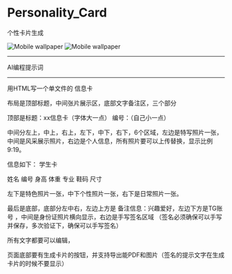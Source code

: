 # Personality_Card

个性卡片生成

<img src="图片地址" alt="Mobile wallpaper"   />

<img src="图片地址" alt="Mobile wallpaper"   />







----------------------------

AI编程提示词

----------------------------


用HTML写一个单文件的  信息卡

布局是顶部标题，中间张片展示区，底部文字备注区，三个部分

顶部是标题：xx信息卡（字体大一点）
编号：（自己小一点）


中间分左上，中上，右上，左下，中下，右下，6个区域，左边是特写照片一张，中间是风采展示照片，右边是个人信息，所有照片要可以上传替换，显示比例9:19。

信息如下：
学生卡

姓名
编号
身高
体重
专业
鞋码
尺寸

左下是特色照片一张，中下个性照片一张，右下是日常照片一张。

最后是底部，底部分左中右，左边上方是 备注信息：兴趣爱好，左边下方是TG账号 ，中间是身份证照片横向显示，右边是手写签名区域 （签名必须确保可以手写并保存，多次验证下，确保可以手写签名）

所有文字都要可以编辑，

页面底部要有生成卡片的按钮，并支持导出能PDF和图片（签名的提示文字在生成卡片的时候不要显示）
